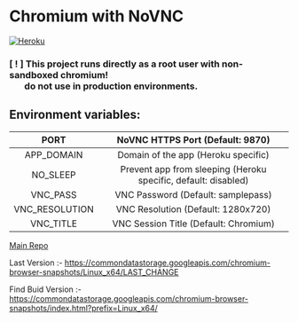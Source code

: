 # Chromium with NoVNC

[![Heroku](https://www.herokucdn.com/deploy/button.svg)](https://heroku.com/deploy?template=https://github.com/jahidrdpschool/chromium-heroku)

<p><b><h3>[ ! ] This project runs directly as a root user with non-sandboxed chromium! <br>&nbsp;&nbsp;&nbsp;&nbsp;&nbsp;&nbsp;&nbsp;do not use in production environments.</h3></b></p>


## Environment variables: 
|      PORT      |                NoVNC HTTPS Port (Default: 9870)                |
|:--------------:|:--------------------------------------------------------------:|
|    APP_DOMAIN  |               Domain of the app (Heroku specific)              |
|    NO_SLEEP    | Prevent app from sleeping (Heroku specific, default: disabled) |
|    VNC_PASS    |               VNC Password (Default: samplepass)               |
| VNC_RESOLUTION |               VNC Resolution (Default: 1280x720)               |
|    VNC_TITLE   |              VNC Session Title (Default: Chromium)             |



<a href="https://github.com/vital987/chrome-novnc">Main Repo</a>

Last Version :- https://commondatastorage.googleapis.com/chromium-browser-snapshots/Linux_x64/LAST_CHANGE

Find Buid Version :- https://commondatastorage.googleapis.com/chromium-browser-snapshots/index.html?prefix=Linux_x64/
